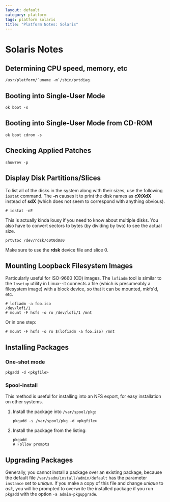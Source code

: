 ```yaml
---
layout: default
category: platform
tags: platform solaris
title: "Platform Notes: Solaris"
---
```

# Solaris Notes


## Determining CPU speed, memory, etc
```
/usr/platform/`uname -m`/sbin/prtdiag
```

## Booting into Single-User Mode
```
ok boot -s
```

## Booting into Single-User Mode from CD-ROM
```
ok boot cdrom -s
```

## Checking Applied Patches
```
showrev -p
```

## Display Disk Partitions/Slices

To list all of the disks in the system along with their sizes, use the
following `iostat` command. The **-n** causes it to print the disk names as
**cXtXdX** instead of **sdX** (which does not seem to correspond with anything
obvious).

```
# iostat -nE
```

This is actually kinda lousy if you need to know about multiple disks. You also have to convert sectors to bytes (by dividing by two) to see the actual size.

```
prtvtoc /dev/rdsk/c0t0d0s0
```

Make sure to use the **rdsk** device file and slice 0.

## Mounting Loopback Filesystem Images

Particularly useful for ISO-9660 (CD) images.  The `lofiadm` tool is similar to
the `losetup` utility in Linux--it connects a file (which is presumeably a
filesystem image) with a block device, so that it can be mounted, mkfs'd, etc.

```
# lofiadm -a foo.iso
/dev/lofi/1
# mount -F hsfs -o ro /dev/lofi/1 /mnt
```

Or in one step:

```
# mount -F hsfs -o ro $(lofiadm -a foo.iso) /mnt
```

## Installing Packages

### One-shot mode
```
pkgadd -d <pkgfile>
```
### Spool-install

This method is useful for installing into an NFS export, for easy installation
on other systems.

1. Install the package into `/var/spool/pkg`:

    ```
    pkgadd -s /var/spool/pkg -d <pkgfile>
    ```
1. Install the package from the listing:

    ```
    pkgadd
    # Follow prompts
    ```

## Upgrading Packages

Generally, you cannot install a package over an existing package, because the
default file `/var/sadm/install/admin/default` has the parameter `instance` set
to *unique*. If you make a copy of this file and change *unique* to *ask*, you
will be prompted to overwrite the installed package if you run `pkgadd` with
the option `-a admin-pkgupgrade`.
